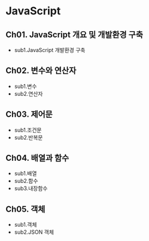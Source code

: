 # JavaScript

## Ch01. JavaScript 개요 및 개발환경 구축
- sub1.JavaScript 개발환경 구축
## Ch02. 변수와 연산자
- sub1.변수
- sub2.연산자
## Ch03. 제어문
- sub1.조건문
- sub2.반복문
## Ch04. 배열과 함수
- sub1.배열
- sub2.함수
- sub3.내장함수
## Ch05. 객체
- sub1.객체
- sub2.JSON 객체